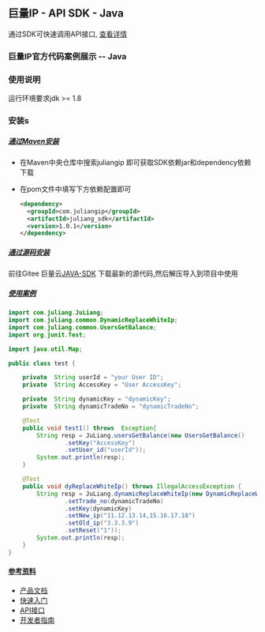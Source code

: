 ## 巨量IP -  API  SDK -  Java

通过SDK可快速调用API接口, [查看详情](https://gitee.com/juliangip/juliang-java-sdk)

### 巨量IP官方代码案例展示  --   Java

### 使用说明

运行环境要求jdk >=  1.8

### 安装s

##### <u>通过Maven安装</u>

- 在Maven中央仓库中搜索juliangip 即可获取SDK依赖jar和dependency依赖下载

- 在pom文件中填写下方依赖配置即可

  ```xml
  <dependency>
    <groupId>com.juliangip</groupId>
    <artifactId>juliang_sdk</artifactId>
    <version>1.0.1</version>
  </dependency>
  ```

##### <u>通过源码安装</u>

前往Gitee 巨量云[JAVA-SDK](https://gitee.com/juliangip/juliang-java-sdk) 下载最新的源代码,然后解压导入到项目中使用

##### <u>使用案例</u>

```java
import com.juliang.JuLiang;
import com.juliang.common.DynamicReplaceWhiteIp;
import com.juliang.common.UsersGetBalance;
import org.junit.Test;

import java.util.Map;

public class test {

    private  String userId = "your User ID";
    private  String AccessKey = "User AccessKey";

    private  String dynamicKey = "dynamicKey";
    private  String dynamicTradeNo = "dynamicTradeNo";

    @Test
    public void test1() throws  Exception{
        String resp = JuLiang.usersGetBalance(new UsersGetBalance()
                .setKey("AccessKey")
                .setUser_id("userId"));
        System.out.println(resp);
    }

    @Test
    public void dyReplaceWhiteIp() throws IllegalAccessException {
        String resp = JuLiang.dynamicReplaceWhiteIp(new DynamicReplaceWhiteIp()
                .setTrade_no(dynamicTradeNo)
                .setKey(dynamicKey)
                .setNew_ip("11.12.13.14,15.16.17.18")
                .setOld_ip("3.3.3.9")
                .setReset("1"));
        System.out.println(resp);
    }
}
```

#### <u>参考资料</u>

- [产品文档](http://www.juliangip.com/help/product/dynamic/)
- [快速入门](http://www.juliangip.com/help/apply/rm/)
- [API接口](http://www.juliangip.com/help/api/api/)
- [开发者指南](http://www.juliangip.com/help/dev/dev/)

